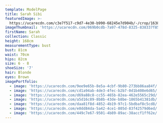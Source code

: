 ```yaml
---
template: ModelPage
title: Sarah Sibi
featuredImage: >-
  https://ucarecdn.com/c3e7f517-c9d7-4e30-b990-68245e7d904b/-/crop/1638x836/0,0/-/preview/
imageThumbnail: 'https://ucarecdn.com/069b0cdb-7a97-478d-8325-838337f85e3e/'
firstName: Sarah
collection: Classic
height: 168cm
measurementType: bust
bust: 81cm
waist: 70cm
hips: 82cm
size: 6 - 8
shoeSize: '7'
hair: Blonde
eyes: Brown
imagePortfolio:
  - image: 'https://ucarecdn.com/9ee9e65b-8e5a-4cbf-9b80-273bb86aa84f/'
  - image: 'https://ucarecdn.com/cd1a94ab-4de3-4fec-b2b7-0d1b408e6d65/'
  - image: 'https://ucarecdn.com/d69a88c8-cc55-465b-82ea-462e5565c29d/'
  - image: 'https://ucarecdn.com/a5d16c89-8b8b-43de-b8be-1865b41381db/'
  - image: 'https://ucarecdn.com/daa81f8d-4852-4b19-97c1-5bdbaf8c5cd8/'
  - image: 'https://ucarecdn.com/e0dd84da-5a42-4ce1-805d-83f42579d6ed/'
  - image: 'https://ucarecdn.com/449c7e67-9501-4b89-89ac-38accf1ff62e/'
---
```


